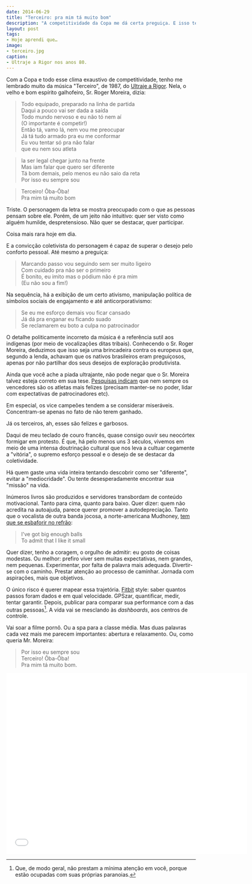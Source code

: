 ```yaml
---
date: 2014-06-29
title: "Terceiro: pra mim tá muito bom"
description: "A competitividade da Copa me dá certa preguiça. E isso tem nada a ver com o futebol"
layout: post
tags:
- Hoje aprendi que…
image:
- terceiro.jpg
caption:
- Ultraje a Rigor nos anos 80.
---
```


Com a Copa e todo esse clima exaustivo de competitividade, tenho me lembrado muito da música "Terceiro", de 1987, do [Ultraje a Rigor](https://en.wikipedia.org/wiki/Ultraje_a_Rigor). Nela, o velho e bom espírito galhofeiro, Sr. Roger Moreira, dizia:

> Todo equipado, preparado na linha de partida   
Daqui a pouco vai ser dada a saída   
Todo mundo nervoso e eu não tó nem aí   
(O importante é competir!)   
Então tá, vamo lá, nem vou me preocupar   
Já tá tudo armado pra eu me conformar   
Eu vou tentar só pra não falar   
que eu nem sou atleta

> Ia ser legal chegar junto na frente   
Mas iam falar que quero ser diferente   
Tá bom demais, pelo menos eu não saio da reta   
Por isso eu sempre sou

> Terceiro! Ôba-Ôba!   
Pra mim tá muito bom

Triste. O personagem da letra se mostra preocupado com o que as pessoas pensam sobre ele. Porém, de um jeito não intuitivo: quer ser visto como alguém humilde, despretensioso. Não quer se destacar, quer participar.

Coisa mais rara hoje em dia.

E a convicção coletivista do personagem é capaz de superar o desejo pelo conforto pessoal. Até mesmo a preguiça:

> Marcando passo vou seguindo sem ser muito ligeiro   
Com cuidado pra não ser o primeiro   
É bonito, eu imito mas o pódium não é pra mim   
(Eu não sou a fim!)

Na sequência, há a exibição de um certo ativismo, manipulação política de símbolos sociais de engajamento e até anticorporativismo:

> Se eu me esforço demais vou ficar cansado   
Já dá pra enganar eu ficando suado   
Se reclamarem eu boto a culpa no patrocinador

O detalhe politicamente incorreto da música é a referência sutil aos indígenas (por meio de vocalizações ditas tribais). Conhecendo o Sr. Roger Moreira, deduzimos que isso seja uma brincadeira contra os europeus que, segundo a lenda, achavam que os nativos brasileiros eram preguiçosos, apenas por não partilhar dos seus desejos de exploração produtivista.

Ainda que você ache a piada ultrajante, não pode negar que o Sr. Moreira talvez esteja correto em sua tese. [Pesquisas indicam](http://blogs.scientificamerican.com/thoughtful-animal/2012/08/09/why-bronze-medalists-are-happier-than-silver-winners/) que nem sempre os vencedores são os atletas mais felizes (precisam manter-se no poder, lidar com expectativas de patrocinadores etc).

Em especial, os vice campeões tendem a se considerar miseráveis. Concentram-se apenas no fato de não terem ganhado.

Já os terceiros, ah, esses são felizes e garbosos.

Daqui de meu teclado de couro francês, quase consigo ouvir seu neocórtex formigar em protesto. É que, há pelo menos uns 3 séculos, vivemos em meio de uma intensa doutrinação cultural que nos leva a cultuar cegamente a "vitória", o supremo esforço pessoal e o desejo de se destacar da coletividade.

Há quem gaste uma vida inteira tentando descobrir como ser "diferente", evitar a "mediocridade". Ou tente desesperadamente encontrar sua "missão" na vida.

Inúmeros livros são produzidos e servidores transbordam de conteúdo motivacional. Tanto para cima, quanto para baixo. Quer dizer: quem não acredita na autoajuda, parece querer promover a autodepreciação. Tanto que o vocalista de outra banda jocosa, a norte-americana Mudhoney, [tem que se esbaforir no refrão](https://www.youtube.com/watch?v=7511NXJNV8o):

> I've got big enough balls   
To admit that I like it small

Quer dizer, tenho a coragem, o orgulho de admitir: eu gosto de coisas modestas. Ou melhor: prefiro viver sem muitas expectativas, nem grandes, nem pequenas. Experimentar, por falta de palavra mais adequada. Divertir-se com o caminho. Prestar atenção ao processo de caminhar. Jornada com aspirações, mais que objetivos.

O único risco é querer mapear essa trajetória. [Fitbit](http://www.fitbit.com/) style: saber quantos passos foram dados e em qual velocidade. GPSzar, quantificar, medir, tentar garantir. Depois, publicar para comparar sua performance com a das outras pessoas[^1]. A vida vai se mesclando às *dashboards*, aos centros de controle.

Vai soar a filme pornô. Ou a spa para a classe média. Mas duas palavras cada vez mais me parecem importantes: abertura e relaxamento. Ou, como queria Mr. Moreira:

> Por isso eu sempre sou   
Terceiro! Ôba-Ôba!   
Pra mim tá muito bom.

<iframe width="640" height="480" src="//www.youtube.com/embed/PQLSht1mQAU" frameborder="0" allowfullscreen></iframe>

[^1]: Que, de modo geral, não prestam a mínima atenção em você, porque estão ocupadas com suas próprias paranoias.